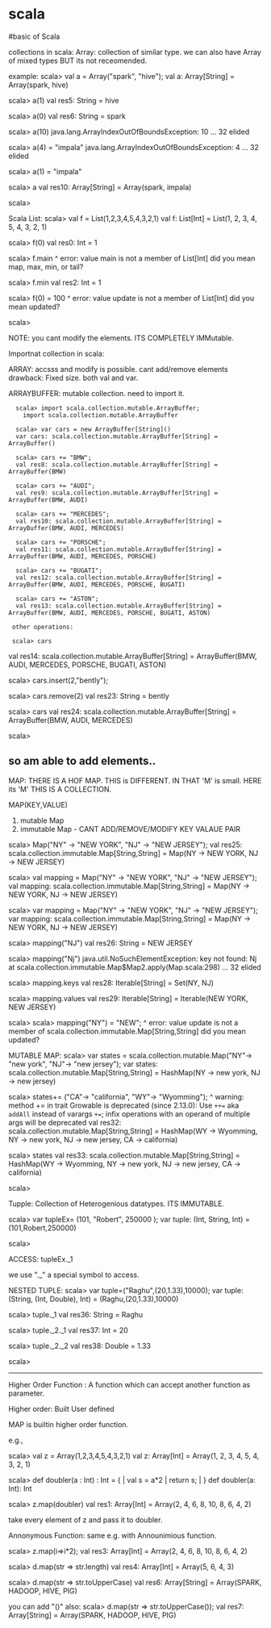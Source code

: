 # scala
#basic of Scala

collections in scala:
Array: collection of similar type.
  we can also have Array of mixed types BUT its not receomended.
  
example:
scala> val a = Array("spark", "hive");
val a: Array[String] = Array(spark, hive)


scala> a(1)
val res5: String = hive

scala> a(0)
val res6: String = spark

scala> a(10)
java.lang.ArrayIndexOutOfBoundsException: 10
  ... 32 elided

scala> a(4) = "impala"
java.lang.ArrayIndexOutOfBoundsException: 4
  ... 32 elided

scala> a(1) = "impala"

scala> a
val res10: Array[String] = Array(spark, impala)

scala>

Scala List:
scala> val f = List(1,2,3,4,5,4,3,2,1)
val f: List[Int] = List(1, 2, 3, 4, 5, 4, 3, 2, 1)

scala> f(0)
val res0: Int = 1

scala> f.main
         ^
       error: value main is not a member of List[Int]
       did you mean map, max, min, or tail?

scala> f.min
val res2: Int = 1

scala> f(0) = 100
       ^
       error: value update is not a member of List[Int]
       did you mean updated?

scala>

NOTE: you cant modify the elements. ITS COMPLETELY IMMutable.

Importnat collection in scala:

  ARRAY:
      accsss and modify is possible. 
      cant add/remove elements
      drawback: Fixed size. both val and var. 
      
  ARRAYBUFFER:
      mutable collection.
      need to import it.
      
      scala> import scala.collection.mutable.ArrayBuffer;
        import scala.collection.mutable.ArrayBuffer
        
      scala> var cars = new ArrayBuffer[String]()
      var cars: scala.collection.mutable.ArrayBuffer[String] = ArrayBuffer()

      scala> cars += "BMW";
      val res8: scala.collection.mutable.ArrayBuffer[String] = ArrayBuffer(BMW)
      
      scala> cars += "AUDI";
      val res9: scala.collection.mutable.ArrayBuffer[String] = ArrayBuffer(BMW, AUDI)

      scala> cars += "MERCEDES";
      val res10: scala.collection.mutable.ArrayBuffer[String] = ArrayBuffer(BMW, AUDI, MERCEDES)

      scala> cars += "PORSCHE";
      val res11: scala.collection.mutable.ArrayBuffer[String] = ArrayBuffer(BMW, AUDI, MERCEDES, PORSCHE)

      scala> cars += "BUGATI";
      val res12: scala.collection.mutable.ArrayBuffer[String] = ArrayBuffer(BMW, AUDI, MERCEDES, PORSCHE, BUGATI)

      scala> cars += "ASTON";
      val res13: scala.collection.mutable.ArrayBuffer[String] = ArrayBuffer(BMW, AUDI, MERCEDES, PORSCHE, BUGATI, ASTON)  
      
     other operations:
     
     scala> cars
val res14: scala.collection.mutable.ArrayBuffer[String] = ArrayBuffer(BMW, AUDI, MERCEDES, PORSCHE, BUGATI, ASTON)

scala> cars.insert(2,"bently");

scala> cars.remove(2)
val res23: String = bently

scala> cars
val res24: scala.collection.mutable.ArrayBuffer[String] = ArrayBuffer(BMW, AUDI, MERCEDES)

scala>

so am able to add elements..
---------------------------------------------------------
MAP:
THERE IS A HOF MAP. THIS is DIFFERENT. IN THAT 'M' is small. HERE its 'M'
THIS IS A COLLECTION.

MAP(KEY,VALUE)
  1. mutable Map
  2. immutable Map - CANT ADD/REMOVE/MODIFY KEY VALAUE PAIR

scala> Map("NY" -> "NEW YORK", "NJ" -> "NEW JERSEY");
val res25: scala.collection.immutable.Map[String,String] = Map(NY -> NEW YORK, NJ -> NEW JERSEY)

scala> val mapping = Map("NY" -> "NEW YORK", "NJ" -> "NEW JERSEY");
val mapping: scala.collection.immutable.Map[String,String] = Map(NY -> NEW YORK, NJ -> NEW JERSEY)

scala> var mapping = Map("NY" -> "NEW YORK", "NJ" -> "NEW JERSEY");
var mapping: scala.collection.immutable.Map[String,String] = Map(NY -> NEW YORK, NJ -> NEW JERSEY)

scala> mapping("NJ")
val res26: String = NEW JERSEY

scala> mapping("Nj")
java.util.NoSuchElementException: key not found: Nj
  at scala.collection.immutable.Map$Map2.apply(Map.scala:298)
  ... 32 elided

scala> mapping.keys
val res28: Iterable[String] = Set(NY, NJ)

scala> mapping.values
val res29: Iterable[String] = Iterable(NEW YORK, NEW JERSEY)

scala>
scala> mapping("NY") = "NEW";
       ^
       error: value update is not a member of scala.collection.immutable.Map[String,String]
       did you mean updated?
       
       
MUTABLE MAP:
scala> var states = scala.collection.mutable.Map("NY"-> "new york", "NJ"-> "new jersey");
var states: scala.collection.mutable.Map[String,String] = HashMap(NY -> new york, NJ -> new jersey)

scala> states+= ("CA"-> "california", "WY"-> "Wyomming");
             ^
       warning: method += in trait Growable is deprecated (since 2.13.0): Use `++=` aka `addAll` instead of varargs `+=`; infix operations with an operand of multiple args will be deprecated
val res32: scala.collection.mutable.Map[String,String] = HashMap(WY -> Wyomming, NY -> new york, NJ -> new jersey, CA -> california)

scala> states
val res33: scala.collection.mutable.Map[String,String] = HashMap(WY -> Wyomming, NY -> new york, NJ -> new jersey, CA -> california)

scala>

Tupple: Collection of Heterogenious datatypes. ITS IMMUTABLE.


scala>  var tupleEx= (101, "Robert", 250000 );
var tuple: (Int, String, Int) = (101,Robert,250000)

scala>

ACCESS: tupleEx._1

we use "._" a special symbol to access.

NESTED TUPLE:
scala> var tuple=("Raghu",(20,1.33),10000);
var tuple: (String, (Int, Double), Int) = (Raghu,(20,1.33),10000)

scala> tuple._1
val res36: String = Raghu

scala> tuple._2._1
val res37: Int = 20

scala> tuple._2._2
val res38: Double = 1.33

scala>



-----------------------------
Higher Order Function : A function which can accept another function as parameter.

Higher order:
  Built 
  User defined 
  
  
MAP is builtin higher order function.

e.g.,

scala> val z = Array(1,2,3,4,5,4,3,2,1)
val z: Array[Int] = Array(1, 2, 3, 4, 5, 4, 3, 2, 1)


scala> def doubler(a : Int) : Int = {
     | val s = a*2
     | return s;
     | }
def doubler(a: Int): Int


scala> z.map(doubler)
val res1: Array[Int] = Array(2, 4, 6, 8, 10, 8, 6, 4, 2)

take every element of z and pass it to doubler.


Annonymous Function:
same e.g. with Announimious function.

scala> z.map(i=>i*2);
val res3: Array[Int] = Array(2, 4, 6, 8, 10, 8, 6, 4, 2)


scala> d.map(str => str.length)
val res4: Array[Int] = Array(5, 6, 4, 3)

scala> d.map(str => str.toUpperCase)
val res6: Array[String] = Array(SPARK, HADOOP, HIVE, PIG)

you can add "()" also: 
scala> d.map(str => str.toUpperCase());
val res7: Array[String] = Array(SPARK, HADOOP, HIVE, PIG)



